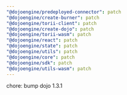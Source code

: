 ```yaml
---
"@dojoengine/predeployed-connector": patch
"@dojoengine/create-burner": patch
"@dojoengine/torii-client": patch
"@dojoengine/create-dojo": patch
"@dojoengine/torii-wasm": patch
"@dojoengine/react": patch
"@dojoengine/state": patch
"@dojoengine/utils": patch
"@dojoengine/core": patch
"@dojoengine/sdk": patch
"@dojoengine/utils-wasm": patch
---
```


chore: bump dojo 1.3.1
